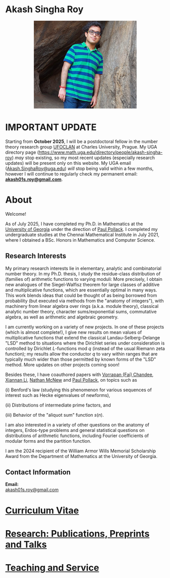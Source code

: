 # Akash Singha Roy

<!-- ![alt text](http://url/to/img.png)-->


<!-- Drag and Drop does the following (but it is too large and cannot be resized): -->
<!-- ![Image 1 for website width=10% height=10%](https://github.com/user-attachments/assets/d0d7d3e3-04f7-4e50-95f9-c2fc283086fb) -->

<!-- <img src="https://github.com/Image1ForWebsite.jpg" width="250"/> -->

<p align="center">
<img src="Image1ForWebsite.jpg" width="324"/>
</p>

# IMPORTANT UPDATE
Starting from **October 2025**, I will be a postdoctoral fellow in the number theory research group [UFOCLAN](https://www1.karlin.mff.cuni.cz/~kala/web/ufoclan) at Charles University, Prague. My UGA directory page (https://www.math.uga.edu/directory/people/akash-singha-roy) _may_ stop existing, so my most recent updates (especially research updates) will be present only on this website. My UGA email (Akash.SinghaRoy@uga.edu) _will_ stop being valid within a few months, however I will continue to regularly check my permanent email: **akash01s.roy@gmail.com**.    

# About
Welcome! 

As of July 2025, I have completed my Ph.D. in Mathematics at the [University of Georgia](https://www.math.uga.edu/) under the direction of [Paul Pollack](https://pollack.uga.edu/). I completed my undergraduate studies at the Chennai Mathematical Institute in July 2021, where I obtained a BSc. Honors in Mathematics and Computer Science.

## Research Interests

<!--My research interests lie primarily in the areas of elementary, analytic, combinatorial and algebraic number theory. Much of my current research is on the elementary/analytic side of number theory, focusing on value distributions and mean values of arithmetic functions, with emphasis on distributions along arithmetic progresssions. However I am also highly interested in a broad range of questions from the "anatomy of integers", Erdos-type problems and other statistical questions on arithmetic functions (such as popular values and Benford's Law).-->

<!-- My primary research interests lie in elementary, analytic and combinatorial number theory. In my thesis, I obtain new results on the distribution in arithmetic progressions of values taken by arithmetic functions: This was born out of a series of joint papers with [my advisor](https://pollack.uga.edu/) and his former student Dr. [Noah Lebowitz-Lockard](https://noahlockard.wordpress.com/), -- where we had set out to investigate analogues of the Siegel-Walfisz theorem for large classes of additive and multiplicative functions as well as for the joint distribution of families consisting of such functions, -- and recently culminated in three solo papers obtaining some of the best possible results in this direction.-->

My primary research interests lie in elementary, analytic and combinatorial number theory. In my Ph.D. thesis, I study the residue-class distribution of (families of) arithmetic functions to varying moduli: More precisely, I obtain new analogues of the Siegel-Walfisz theorem for large classes of additive and multiplicative functions, which are essentially optimal in many ways. This work blends ideas that could be thought of as being borrowed from probability (but executed via methods from the "anatomy of integers"), with machinery from linear algebra over rings (a.k.a. module theory), classical analytic number theory, character sums/exponential sums, commutative algebra, as well as arithmetic and algebraic geometry. 

I am currently working on a variety of new projects. In one of these projects (which is almost complete!), I give new results on mean values of multiplicative functions that extend the classical Landau-Selberg-Delange "LSD" method to situations where the Dirichlet series under consideration is controlled by Dirichlet $L$-functions mod $q$ (instead of the usual Riemann zeta function); my results allow the conductor $q$ to vary within ranges that are typically much wider than those permitted by known forms of the "LSD" method. More updates on other projects coming soon!

Besides these, I have coauthored papers with [Vorrapan (Fai) Chandee](https://www.math.ksu.edu/~chandee/), [Xiannan Li](https://www.math.ksu.edu/~xiannan/), [Nathan McNew](https://www.nathanmcnew.com/) and [Paul Pollack](https://pollack.uga.edu/), on topics such as 

(i) Benford's law (studying this phenomenon for various sequences of interest  such as Hecke eigenvalues of newforms), 

(ii) Distributions of intermediate prime factors, and 

(iii) Behavior of the "aliquot sum" function $s(n)$. 

I am also interested in a variety of other questions on the anatomy of integers, Erdos-type problems and general statistical questions on distributions of arithmetic functions, including Fourier coefficients of modular forms and the partition function. 

<!-- Moreover, my work relies heavily on character sums and exponential sums, and many of the questions I have worked on and am working on have interesting analogues in the realms of $L$-functions, modular forms (and more generally automorphic forms), probability and probabilistic number theory. As part of my research, I have used multiple mathematical software packages such as Sage, Pari/GP, Macaulay2, and Magma.-->

I am the 2024 recipient of the William Armor Wills Memorial Scholarship Award from the Department of Mathematics at the University of Georgia.

## Contact Information

**Email:**<br>
akash01s.roy@gmail.com

# [Curriculum Vitae](AkashSRoyCV20Aug25.pdf)

# [Research: Publications, Preprints and Talks](https://akashsingharoy.github.io/research) 

# [Teaching and Service](https://akashsingharoy.github.io/teachingandservice)

